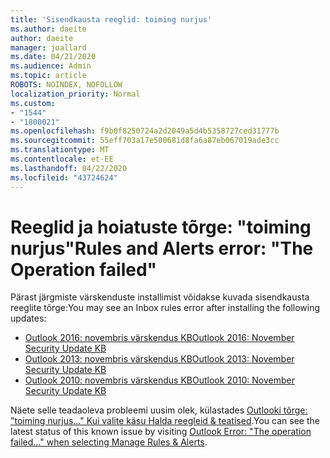```yaml
---
title: 'Sisendkausta reeglid: toiming nurjus'
ms.author: daeite
author: daeite
manager: joallard
ms.date: 04/21/2020
ms.audience: Admin
ms.topic: article
ROBOTS: NOINDEX, NOFOLLOW
localization_priority: Normal
ms.custom:
- "1544"
- "1800021"
ms.openlocfilehash: f9b0f8250724a2d2049a5d4b5358727ced31777b
ms.sourcegitcommit: 55eff703a17e500681d8fa6a87eb067019ade3cc
ms.translationtype: MT
ms.contentlocale: et-EE
ms.lasthandoff: 04/22/2020
ms.locfileid: "43724624"
---
```

# <a name="rules-and-alerts-error-the-operation-failed"></a><span data-ttu-id="1a6cb-102">Reeglid ja hoiatuste tõrge: "toiming nurjus"</span><span class="sxs-lookup"><span data-stu-id="1a6cb-102">Rules and Alerts error: "The Operation failed"</span></span>

<span data-ttu-id="1a6cb-103">Pärast järgmiste värskenduste installimist võidakse kuvada sisendkausta reeglite tõrge:</span><span class="sxs-lookup"><span data-stu-id="1a6cb-103">You may see an Inbox rules error after installing the following updates:</span></span>

- [<span data-ttu-id="1a6cb-104">Outlook 2016: novembris värskendus KB</span><span class="sxs-lookup"><span data-stu-id="1a6cb-104">Outlook 2016: November Security Update KB</span></span>](https://support.microsoft.com/help/4461506)
- [<span data-ttu-id="1a6cb-105">Outlook 2013: novembris värskendus KB</span><span class="sxs-lookup"><span data-stu-id="1a6cb-105">Outlook 2013: November Security Update KB</span></span>](https://support.microsoft.com/help/4461486)
- [<span data-ttu-id="1a6cb-106">Outlook 2010: novembris värskendus KB</span><span class="sxs-lookup"><span data-stu-id="1a6cb-106">Outlook 2010: November Security Update KB</span></span>](https://support.microsoft.com/help/4461585)

<span data-ttu-id="1a6cb-107">Näete selle teadaoleva probleemi uusim olek, külastades [Outlooki tõrge: "toiming nurjus..." Kui valite käsu Halda reegleid & teatised](https://support.office.com/article/Outlook-Error-The-operation-failed-when-selecting-Manage-Rules-Alerts-64b6ff77-98c2-4564-9cbf-25bd8e17fb8b%20).</span><span class="sxs-lookup"><span data-stu-id="1a6cb-107">You can see the latest status of this known issue by visiting [Outlook Error: "The operation failed..." when selecting Manage Rules & Alerts](https://support.office.com/article/Outlook-Error-The-operation-failed-when-selecting-Manage-Rules-Alerts-64b6ff77-98c2-4564-9cbf-25bd8e17fb8b%20).</span></span>